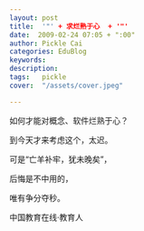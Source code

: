 ```yaml
---
layout: post  
title:  '"' + 求烂熟于心  + '"'
date:  2009-02-24 07:05 + ":00" 
author: Pickle Cai  
categories: EduBlog  
keywords: 
description:   
tags:	pickle   
cover:  "/assets/cover.jpeg"  

---  
```

    
如何才能对概念、软件烂熟于心？



到今天才来考虑这个，太迟。



可是“亡羊补牢，犹未晚矣”，



后悔是不中用的，



唯有争分夺秒。



		    
 中国教育在线·教育人


